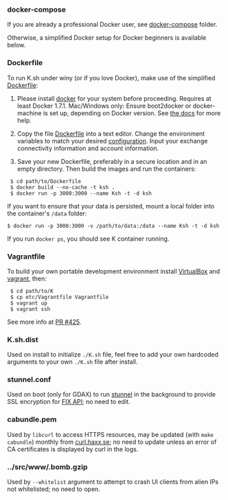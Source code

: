 ### docker-compose
If you are already a professional Docker user, see [docker-compose](https://github.com/ctubio/Krypto-trading-bot/tree/master/etc/docker-compose) folder.

Otherwise, a simplified Docker setup for Docker beginners is available below.

### Dockerfile
To run K.sh under winy (or if you love Docker), make use of the simplified [Dockerfile](https://raw.githubusercontent.com/ctubio/Krypto-trading-bot/master/etc/Dockerfile):

1. Please install [docker](https://www.docker.com/) for your system before proceeding. Requires at least Docker 1.7.1. Mac/Windows only: Ensure boot2docker or docker-machine is set up, depending on Docker version. See [the docs](https://docs.docker.com/installation/mac/) for more help.

2. Copy the file [Dockerfile](https://raw.githubusercontent.com/ctubio/Krypto-trading-bot/master/etc/Dockerfile) into a text editor. Change the environment variables to match your desired [configuration](https://github.com/ctubio/Krypto-trading-bot/tree/master/etc#configuration-options). Input your exchange connectivity information and account information.

3. Save your new Dockerfile, preferably in a secure location and in an empty directory. Then build the images and run the containers:
```
 $ cd path/to/Dockerfile
 $ docker build --no-cache -t ksh .
 $ docker run -p 3000:3000 --name Ksh -t -d ksh
```
If you want to ensure that your data is persisted, mount a local folder into the container's `/data` folder:
```
$ docker run -p 3000:3000 -v /path/to/data:/data --name Ksh -t -d ksh
```

If you run `docker ps`, you should see K container running.

### Vagrantfile
To build your own portable development environment install [VirtualBox](https://www.virtualbox.org/wiki/Downloads) and [vagrant](https://www.vagrantup.com/downloads.html), then:
```
 $ cd path/to/K
 $ cp etc/Vagrantfile Vagrantfile
 $ vagrant up
 $ vagrant ssh
```
See more info at [PR #425](https://github.com/ctubio/Krypto-trading-bot/pull/425).

### K.sh.dist
Used on install to initialize `./K.sh` file, feel free to add your own hardcoded arguments to your own `./K.sh` file after install.

### stunnel.conf
Used on boot (only for GDAX) to run [stunnel](https://www.stunnel.org/index.html) in the background to provide SSL encryption for [FIX API](https://docs.gdax.com/#ssl-tunnels); no need to edit.

### cabundle.pem
Used by `libcurl` to access HTTPS resources, may be updated (with `make cabundle`) monthly from [curl.haxx.se](https://curl.haxx.se/docs/caextract.html); no need to update unless an error of CA certificates is displayed by curl in the logs.

### ../src/www/.bomb.gzip
Used by `--whitelist` argument to attempt to crash UI clients from alien IPs not whitelisted; no need to open.
